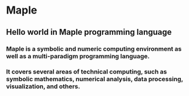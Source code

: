 # Maple
## Hello world in Maple programming language

### Maple is a symbolic and numeric computing environment as well as a multi-paradigm programming language.

### It covers several areas of technical computing, such as symbolic mathematics, numerical analysis, data processing, visualization, and others.